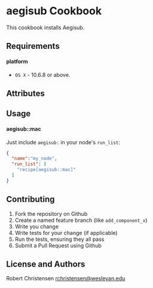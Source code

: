 aegisub Cookbook
====================
This cookbook installs Aegisub.

Requirements
------------
#### platform
- `OS X` - 10.6.8 or above.

Attributes
----------

Usage
-----
#### aegisub::mac

Just include `aegisub:` in your node's `run_list`:

```json
{
  "name":"my_node",
  "run_list": [
    "recipe[aegisub::mac]"
  ]
}
```

Contributing
------------

1. Fork the repository on Github
2. Create a named feature branch (like `add_component_x`)
3. Write you change
4. Write tests for your change (if applicable)
5. Run the tests, ensuring they all pass
6. Submit a Pull Request using Github

License and Authors
-------------------
Robert Christensen <rchristensen@wesleyan.edu>
